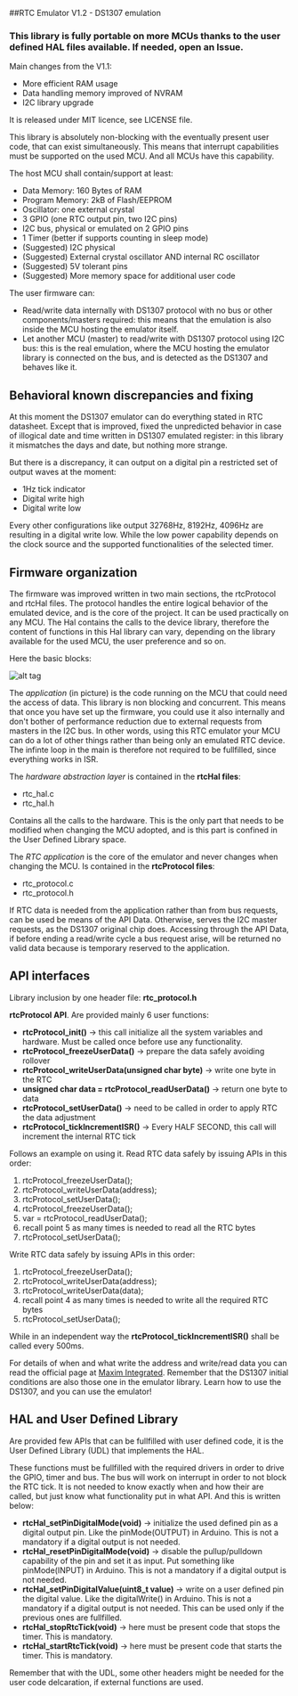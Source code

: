 ##RTC Emulator V1.2 - DS1307 emulation

### This library is fully portable on more MCUs thanks to the user defined HAL files available. If needed, open an Issue.

Main changes from the V1.1:

- More efficient RAM usage
- Data handling memory improved of NVRAM
- I2C library upgrade

It is released under MIT licence, see LICENSE file.

This library is absolutely non-blocking with the eventually present user code, that can exist simultaneously. This means that interrupt capabilities must be supported on the used MCU. And all MCUs have this capability.

The host MCU shall contain/support at least:

-  Data Memory: 160 Bytes of RAM
-  Program Memory: 2kB of Flash/EEPROM
-  Oscillator: one external crystal
-  3 GPIO (one RTC output pin, two I2C pins)
-  I2C bus, physical or emulated on 2 GPIO pins
-  1 Timer (better if supports counting in sleep mode)
-  (Suggested) I2C physical
-  (Suggested) External crystal oscillator AND internal RC oscillator
-  (Suggested) 5V tolerant pins
-  (Suggested) More memory space for additional user code

The user firmware can:

-  Read/write data internally with DS1307 protocol with no bus or other components/masters required: this means that the emulation is also inside the MCU hosting the emulator itself.
-  Let another MCU (master) to read/write with DS1307 protocol using I2C bus: this is the real emulation, where the MCU hosting the emulator library is connected on the bus, and is detected as the DS1307 and behaves like it.

## Behavioral known discrepancies and fixing

At this moment the DS1307 emulator can do everything stated in RTC datasheet. Except that is improved, fixed the unpredicted behavior in case of illogical date and time written in DS1307 emulated register: in this library it mismatches the days and date, but nothing more strange.

But there is a discrepancy, it can output on a digital pin a restricted set of output waves at the moment:

-  1Hz tick indicator
-  Digital write high
-  Digital write low

Every other configurations like output 32768Hz, 8192Hz, 4096Hz are resulting in a digital write low. While the low power capability depends on the clock source and the supported functionalities of the selected timer.

## Firmware organization

The firmware was improved written in two main sections, the rtcProtocol and rtcHal files. The protocol handles the entire logical behavior of the emulated device, and is the core of the project. It can be used practically on any MCU. The Hal contains the calls to the device library, therefore the content of functions in this Hal library can vary, depending on the library available for the used MCU, the user preference and so on.

Here the basic blocks:

![alt tag](https://enricosanino.files.wordpress.com/2016/05/rtc_bd.png?w=700)

The *application* (in picture) is the code running on the MCU that could need the access of data. This library is non blocking and concurrent. This means that once you have set up the firmware, you could use it also internally and don't bother of performance reduction due to external requests from masters in the I2C bus. In other words, using this RTC emulator your MCU can do a lot of other things rather than being only an emulated RTC device. The infinte loop in the main is therefore not required to be fullfilled, since everything works in ISR.

The *hardware abstraction layer* is contained in the **rtcHal files**:
-  rtc_hal.c
-  rtc_hal.h

Contains all the calls to the hardware. This is the only part that needs to be modified when changing the MCU adopted, and is this part is confined in the User Defined Library space.

The *RTC application* is the core of the emulator and never changes when changing the MCU. Is contained in the **rtcProtocol files**:
-  rtc_protocol.c
-  rtc_protocol.h

If RTC data is needed from the application rather than from bus requests,  can be used be means of the API Data. Otherwise, serves the I2C master requests, as the DS1307 original chip does. Accessing through the API Data, if before ending a read/write cycle a bus request arise, will be returned no valid data because is temporary reserved to the application.

## API interfaces
Library inclusion by one header file: **rtc_protocol.h**

**rtcProtocol API**.  Are provided mainly 6 user functions:

-   **rtcProtocol_init()** -> this call initialize all the system variables and hardware. Must be called once before use any functionality.
-   **rtcProtocol_freezeUserData()** -> prepare the data safely avoiding rollover
-   **rtcProtocol_writeUserData(unsigned char byte)** -> write one byte in the RTC
-   **unsigned char data = rtcProtocol_readUserData()** -> return one byte to data
-   **rtcProtocol_setUserData()** -> need to be called in order to apply RTC the data adjustment
-   **rtcProtocol_tickIncrementISR()** -> Every HALF SECOND, this call will increment the internal RTC tick

Follows an example on using it.
Read RTC data safely by issuing APIs in this order:

1.    rtcProtocol_freezeUserData();
2.    rtcProtocol_writeUserData(address);
3.    rtcProtocol_setUserData();
4.    rtcProtocol_freezeUserData();
5.    var = rtcProtocol_readUserData();
6.    recall point 5 as many times is needed to read all the RTC bytes
7.    rtcProtocol_setUserData();

Write RTC data safely by issuing APIs in this order:

1.    rtcProtocol_freezeUserData();
2.    rtcProtocol_writeUserData(address);
3.    rtcProtocol_writeUserData(data);
4.    recall point 4 as many times is needed to write all the required RTC bytes
5.    rtcProtocol_setUserData();

While in an independent way the **rtcProtocol_tickIncrementISR()** shall be called every 500ms.

For details of when and what write the address and write/read data you can read the official page at [Maxim Integrated](https://www.maximintegrated.com/en/products/digital/real-time-clocks/DS1307.html). Remember that the DS1307 initial conditions are also those one in the emulator library. Learn how to use the DS1307, and you can use the emulator!
## HAL and User Defined Library

Are provided few APIs that can be fullfilled with user defined code, it is the User Defined Library (UDL) that implements the HAL.

These functions must be fullfilled with the required drivers in order to drive the GPIO, timer and bus. The bus will work on interrupt in order to not block the RTC tick. It is not needed to know exactly when and how their are called, but just know what functionality put in what API. And this is written below:

-    **rtcHal_setPinDigitalMode(void)** -> initialize the used defined pin as a digital output pin. Like the pinMode(OUTPUT) in Arduino. This is not a mandatory if a digital output is not needed.
-    **rtcHal_resetPinDigitalMode(void)** -> disable the pullup/pulldown capability of the pin and set it as input. Put something like pinMode(INPUT) in Arduino. This is not a mandatory if a digital output is not needed.
-    **rtcHal_setPinDigitalValue(uint8_t value)** -> write on a user defined pin the digital value. Like the digitalWrite() in Arduino. This is not a mandatory if a digital output is not needed. This can be used only if the previous ones are fullfilled.
-    **rtcHal_stopRtcTick(void)** -> here must be present code that stops the timer. This is mandatory.
-    **rtcHal_startRtcTick(void)** -> here must be present code that starts the timer. This is mandatory.

Remember that with the UDL, some other headers might be needed for the user code delcaration, if external functions are used.
